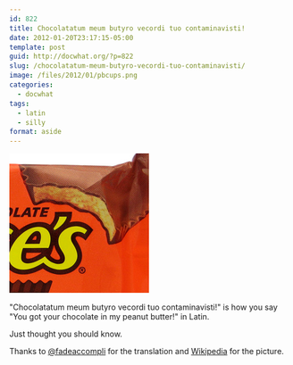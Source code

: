 ```yaml
---
id: 822
title: Chocolatatum meum butyro vecordi tuo contaminavisti!
date: 2012-01-20T23:17:15-05:00
template: post
guid: http://docwhat.org/?p=822
slug: /chocolatatum-meum-butyro-vecordi-tuo-contaminavisti/
image: /files/2012/01/pbcups.png
categories:
  - docwhat
tags:
  - latin
  - silly
format: aside
---
```


![Reese's Peanut Butter Cups](pbcups.png)

"Chocolatatum meum butyro vecordi tuo contaminavisti!" is how you
say "You got your chocolate in my peanut butter!" in Latin.

Just thought you should know.

Thanks to [@fadeaccompli](https://twitter.com/#!/fadeaccompli) for
the translation and
[Wikipedia](http://en.wikipedia.org/wiki/Reese%27s_Peanut_Butter_Cups)
for the picture.
